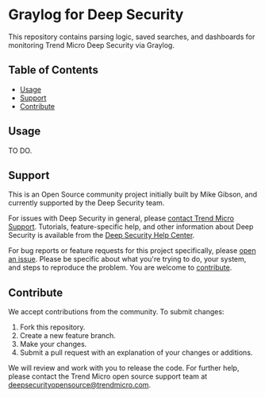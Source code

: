 # Graylog for Deep Security

This repository contains parsing logic, saved searches, and dashboards for monitoring Trend Micro Deep Security via Graylog.

## Table of Contents

* [Usage](#usage)
* [Support](#support)
* [Contribute](#contribute)

## Usage

TO DO.

## Support

This is an Open Source community project initially built by Mike Gibson, 
and currently supported by the Deep Security team. 

For issues with Deep Security in general, please 
[contact Trend Micro Support](https://success.trendmicro.com/). 
Tutorials, feature-specific help, and other information about Deep Security 
is available from the [Deep Security Help Center](https://help.deepsecurity.trendmicro.com/). 

For bug reports or feature requests for this project specifically, please 
[open an issue](../issues). Please be specific about what you're 
trying to do, your system, and steps to reproduce the problem.
You are welcome to [contribute](#contribute).


## Contribute

We accept contributions from the community. To submit changes:

1. Fork this repository.
1. Create a new feature branch.
1. Make your changes.
1. Submit a pull request with an explanation of your changes or additions.

We will review and work with you to release the code. For further help, 
please contact the Trend Micro open source support team at deepsecurityopensource@trendmicro.com.
